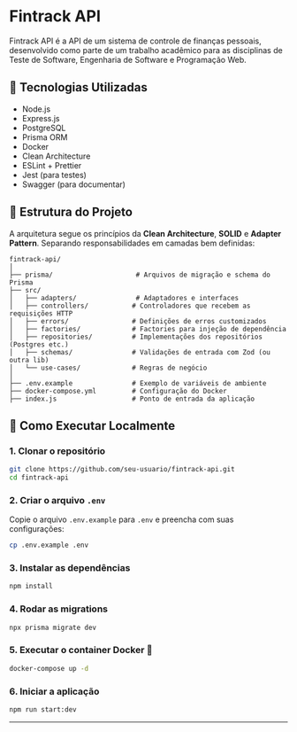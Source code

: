 # Fintrack API

Fintrack API é a API de um sistema de controle de finanças pessoais, desenvolvido como parte de um trabalho acadêmico para as disciplinas de Teste de Software, Engenharia de Software e Programação Web.

## 🦰 Tecnologias Utilizadas

- Node.js
- Express.js
- PostgreSQL
- Prisma ORM
- Docker
- Clean Architecture
- ESLint + Prettier
- Jest (para testes)
- Swagger (para documentar)

## 📁 Estrutura do Projeto

A arquitetura segue os princípios da **Clean Architecture**, **SOLID** e **Adapter Pattern**. Separando responsabilidades em camadas bem definidas:

```
fintrack-api/
│
├── prisma/                     # Arquivos de migração e schema do Prisma
├── src/
│   ├── adapters/               # Adaptadores e interfaces
│   ├── controllers/           # Controladores que recebem as requisições HTTP
│   ├── errors/                # Definições de erros customizados
│   ├── factories/             # Factories para injeção de dependência
│   ├── repositories/          # Implementações dos repositórios (Postgres etc.)
│   ├── schemas/               # Validações de entrada com Zod (ou outra lib)
│   └── use-cases/             # Regras de negócio
│
├── .env.example               # Exemplo de variáveis de ambiente
├── docker-compose.yml         # Configuração do Docker
├── index.js                   # Ponto de entrada da aplicação
```

## 🚀 Como Executar Localmente

### 1. Clonar o repositório

```bash
git clone https://github.com/seu-usuario/fintrack-api.git
cd fintrack-api
```

### 2. Criar o arquivo `.env`

Copie o arquivo `.env.example` para `.env` e preencha com suas configurações:

```bash
cp .env.example .env
```

### 3. Instalar as dependências

```bash
npm install
```

### 4. Rodar as migrations

```bash
npx prisma migrate dev
```

### 5. Executar o container Docker 🐳

```bash
docker-compose up -d
```

### 6. Iniciar a aplicação

```bash
npm run start:dev
```

---







